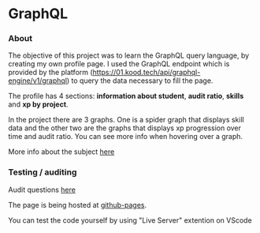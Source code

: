 # GraphQL

### About

The objective of this project was to learn the GraphQL query language, by creating my own profile page.
I used the GraphQL endpoint which is provided by the platform (https://01.kood.tech/api/graphql-engine/v1/graphql) to query the data necessary to fill the page.

The profile has 4 sections: **information about student**, **audit ratio**, **skills** and **xp by project**.

In the project there are 3 graphs. One is a spider graph that displays skill data and the other two are the graphs that displays xp progression over time and audit ratio. You can see more info when hovering over a graph.

More info about the subject [here](https://01.kood.tech/git/root/public/src/branch/master/subjects/graphql)

### Testing / auditing

Audit questions [here](https://01.kood.tech/git/root/public/src/branch/master/subjects/graphql/audit)

The page is being hosted at [github-pages](https://ElinaMemetova.github.io/graphql).

You can test the code yourself by using "Live Server" extention on VScode